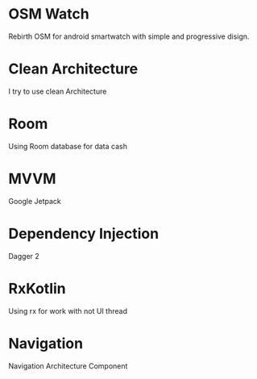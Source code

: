 # OSM Watch
Rebirth OSM for android smartwatch with simple and progressive disign.
# Clean Architecture
I try to use clean Architecture
# Room
Using Room database for data cash
# MVVM
Google Jetpack
# Dependency Injection
Dagger 2
# RxKotlin
Using rx for work with not UI thread
# Navigation
Navigation Architecture Component
